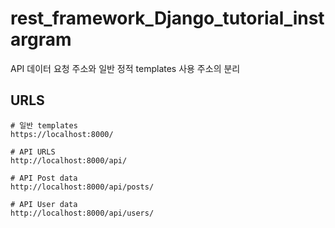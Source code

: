 # rest_framework_Django_tutorial_instargram

API 데이터 요청 주소와 일반 정적 templates 사용 주소의 분리

## URLS

```
# 일반 templates
https://localhost:8000/

# API URLS
http://localhost:8000/api/

# API Post data
http://localhost:8000/api/posts/

# API User data
http://localhost:8000/api/users/
```


